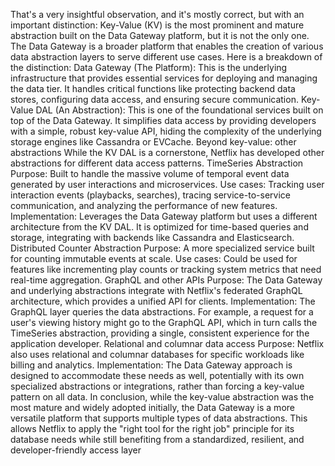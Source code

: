 That's a very insightful observation, and it's mostly correct, but with an important distinction: Key-Value (KV) is the most prominent and mature abstraction built on the Data Gateway platform, but it is not the only one. The Data Gateway is a broader platform that enables the creation of various data abstraction layers to serve different use cases. 
Here is a breakdown of the distinction:
Data Gateway (The Platform): This is the underlying infrastructure that provides essential services for deploying and managing the data tier. It handles critical functions like protecting backend data stores, configuring data access, and ensuring secure communication.
Key-Value DAL (An Abstraction): This is one of the foundational services built on top of the Data Gateway. It simplifies data access by providing developers with a simple, robust key-value API, hiding the complexity of the underlying storage engines like Cassandra or EVCache. 
Beyond key-value: other abstractions
While the KV DAL is a cornerstone, Netflix has developed other abstractions for different data access patterns. 
TimeSeries Abstraction
Purpose: Built to handle the massive volume of temporal event data generated by user interactions and microservices.
Use cases: Tracking user interaction events (playbacks, searches), tracing service-to-service communication, and analyzing the performance of new features.
Implementation: Leverages the Data Gateway platform but uses a different architecture from the KV DAL. It is optimized for time-based queries and storage, integrating with backends like Cassandra and Elasticsearch. 
Distributed Counter Abstraction
Purpose: A more specialized service built for counting immutable events at scale.
Use cases: Could be used for features like incrementing play counts or tracking system metrics that need real-time aggregation. 
GraphQL and other APIs
Purpose: The Data Gateway and underlying abstractions integrate with Netflix's federated GraphQL architecture, which provides a unified API for clients.
Implementation: The GraphQL layer queries the data abstractions. For example, a request for a user's viewing history might go to the GraphQL API, which in turn calls the TimeSeries abstraction, providing a single, consistent experience for the application developer. 
Relational and columnar data access
Purpose: Netflix also uses relational and columnar databases for specific workloads like billing and analytics.
Implementation: The Data Gateway approach is designed to accommodate these needs as well, potentially with its own specialized abstractions or integrations, rather than forcing a key-value pattern on all data. 
In conclusion, while the key-value abstraction was the most mature and widely adopted initially, the Data Gateway is a more versatile platform that supports multiple types of data abstractions. This allows Netflix to apply the "right tool for the right job" principle for its database needs while still benefiting from a standardized, resilient, and developer-friendly access layer
